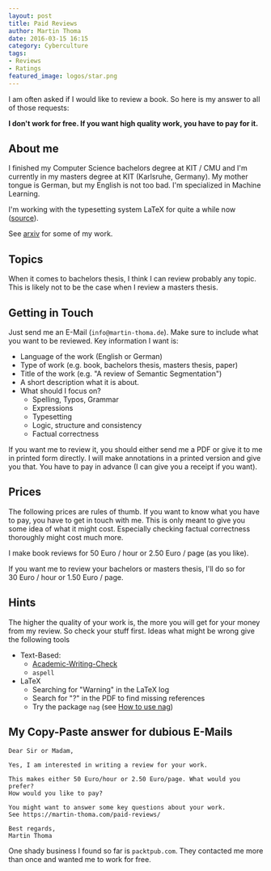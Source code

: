 ```yaml
---
layout: post
title: Paid Reviews
author: Martin Thoma
date: 2016-03-15 16:15
category: Cyberculture
tags:
- Reviews
- Ratings
featured_image: logos/star.png
---
```

I am often asked if I would like to review a book. So here is my answer to
all of those requests:

**I don't work for free. If you want high quality work, you have to pay for it.**


## About me

I finished my Computer Science bachelors degree at KIT / CMU and I'm currently
in my masters degree at KIT (Karlsruhe, Germany). My mother tongue is German,
but my English is not too bad. I'm specialized in Machine Learning.

I'm working with the typesetting system LaTeX for quite a while now
([source](https://github.com/MartinThoma/LaTeX-examples/)).

See [arxiv](http://arxiv.org/a/thoma_m_1.html) for some of my work.


## Topics

When it comes to bachelors thesis, I think I can review probably any topic.
This is likely not to be the case when I review a masters thesis.


## Getting in Touch

Just send me an E-Mail (`info@martin-thoma.de`). Make sure to include what you
want to be reviewed. Key information I want is:

* Language of the work (English or German)
* Type of work (e.g. book, bachelors thesis, masters thesis, paper)
* Title of the work (e.g. "A review of Semantic Segmentation")
* A short description what it is about.
* What should I focus on?
    * Spelling, Typos, Grammar
    * Expressions
    * Typesetting
    * Logic, structure and consistency
    * Factual correctness

If you want me to review it, you should either send me a PDF or give it to me
in printed form directly. I will make annotations in a printed version and give
you that. You have to pay in advance (I can give you a receipt if you want).


## Prices

The following prices are rules of thumb. If you want to know what you have to
pay, you have to get in touch with me. This is only meant to give you some
idea of what it might cost. Especially checking factual correctness thoroughly
might cost much more.

I make book reviews for 50&nbsp;Euro&nbsp;/&nbsp;hour or
2.50&nbsp;Euro&nbsp;/&nbsp;page (as you like).

If you want me to review your bachelors or masters thesis, I'll do
so for 30&nbsp;Euro&nbsp;/&nbsp;hour or 1.50&nbsp;Euro&nbsp;/&nbsp;page.


## Hints

The higher the quality of your work is, the more you will get for your money
from my review. So check your stuff first. Ideas what might be wrong give the
following tools

* Text-Based:
    * [Academic-Writing-Check](https://github.com/devd/Academic-Writing-Check)
    * `aspell`
* LaTeX
    * Searching for "Warning" in the LaTeX log
    * Search for "?" in the PDF to find missing references
    * Try the package `nag` (see [How to use nag](http://tex.stackexchange.com/q/117751/5645))


## My Copy-Paste answer for dubious E-Mails

```
Dear Sir or Madam,

Yes, I am interested in writing a review for your work.

This makes either 50 Euro/hour or 2.50 Euro/page. What would you prefer?
How would you like to pay?

You might want to answer some key questions about your work.
See https://martin-thoma.com/paid-reviews/

Best regards,
Martin Thoma
```

One shady business I found so far is `packtpub.com`. They contacted me more
than once and wanted me to work for free.
